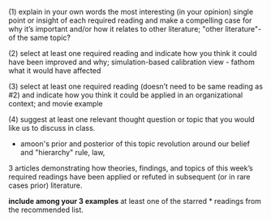 

(1) explain in your own words the most interesting (in your opinion) single point or insight of each required reading and make a compelling case for why it’s important and/or how it relates to other literature; 
"other literature"- of the same topic?

(2) select at least one required reading and indicate how you think it could have been improved and why; 
simulation-based calibration view - fathom what it would have affected

(3) select at least one required reading (doesn’t need to be same reading as #2) and indicate how you think it could be applied in an organizational context; and 
movie example

(4) suggest at least one relevant thought question or topic that you would like us to discuss in class.
- amoon's prior and posterior of this topic
revolution around our belief and "hierarchy" rule, law, 

3 articles demonstrating how theories, findings, and topics of this week’s required readings have been applied or refuted in subsequent (or in rare cases prior) literature.

**include among your 3 examples** at least one of the starred * readings from the recommended list.

